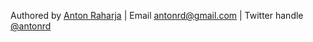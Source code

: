 Authored by [Anton Raharja](http://www.antonraharja.com) | Email antonrd@gmail.com | Twitter handle [@antonrd](http://twitter.com/antonrd)
